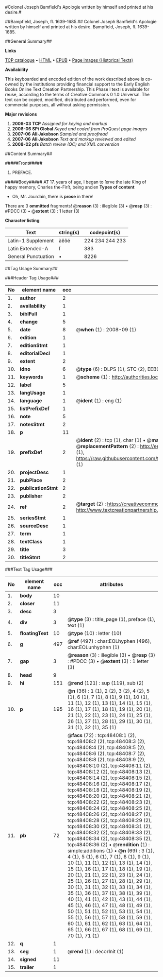 #Colonel Joseph Bamfield's Apologie written by himself and printed at his desire.#

##Bampfield, Joseph, fl. 1639-1685.##
Colonel Joseph Bamfield's Apologie written by himself and printed at his desire.
Bampfield, Joseph, fl. 1639-1685.

##General Summary##

**Links**

[TCP catalogue](http://www.ota.ox.ac.uk/tcp/)  • 
[HTML](http://tei.it.ox.ac.uk/tcp/Texts-HTML/free/A30/A30652.html)  • 
[EPUB](http://tei.it.ox.ac.uk/tcp/Texts-EPUB/free/A30/A30652.epub) • 
[Page images (Historical Texts)](https://data.historicaltexts.jisc.ac.uk/view?pubId=eebo-11732761e&pageId=eebo-11732761e-48408-1)

**Availability**

This keyboarded and encoded edition of the
	       work described above is co-owned by the institutions
	       providing financial support to the Early English Books
	       Online Text Creation Partnership. This Phase I text is
	       available for reuse, according to the terms of Creative
	       Commons 0 1.0 Universal. The text can be copied,
	       modified, distributed and performed, even for
	       commercial purposes, all without asking permission.

**Major revisions**

1. __2006-03__ __TCP__ *Assigned for keying and markup*
1. __2006-06__ __SPi Global__ *Keyed and coded from ProQuest page images*
1. __2007-06__ __Ali Jakobson__ *Sampled and proofread*
1. __2007-06__ __Ali Jakobson__ *Text and markup reviewed and edited*
1. __2008-02__ __pfs__ *Batch review (QC) and XML conversion*

##Content Summary##

#####Front#####

1. PREFACE.

#####Body#####
AT 17. years of age, I began to ſerve the late King of happy memory, Charles the-Firſt, being ancien
**Types of content**

  * Oh, Mr. Jourdain, there is **prose** in there!

There are 3 **ommitted** fragments! 
 @__reason__ (3) : illegible (3)  •  @__resp__ (3) : #PDCC (3)  •  @__extent__ (3) : 1 letter (3)

**Character listing**


|Text|string(s)|codepoint(s)|
|---|---|---|
|Latin-1 Supplement|àêôé|224 234 244 233|
|Latin Extended-A|ſ|383|
|General Punctuation|•|8226|

##Tag Usage Summary##

###Header Tag Usage###

|No|element name|occ|attributes|
|---|---|---|---|
|1.|__author__|2||
|2.|__availability__|1||
|3.|__biblFull__|1||
|4.|__change__|5||
|5.|__date__|8| @__when__ (1) : 2008-09 (1)|
|6.|__edition__|1||
|7.|__editionStmt__|1||
|8.|__editorialDecl__|1||
|9.|__extent__|2||
|10.|__idno__|6| @__type__ (6) : DLPS (1), STC (2), EEBO-CITATION (1), OCLC (1), VID (1)|
|11.|__keywords__|1| @__scheme__ (1) : http://authorities.loc.gov/ (1)|
|12.|__label__|5||
|13.|__langUsage__|1||
|14.|__language__|1| @__ident__ (1) : eng (1)|
|15.|__listPrefixDef__|1||
|16.|__note__|5||
|17.|__notesStmt__|2||
|18.|__p__|11||
|19.|__prefixDef__|2| @__ident__ (2) : tcp (1), char (1)  •  @__matchPattern__ (2) : ([0-9\-]+):([0-9IVX]+) (1), (.+) (1)  •  @__replacementPattern__ (2) : http://eebo.chadwyck.com/downloadtiff?vid=$1&page=$2 (1), https://raw.githubusercontent.com/textcreationpartnership/Texts/master/tcpchars.xml#$1 (1)|
|20.|__projectDesc__|1||
|21.|__pubPlace__|2||
|22.|__publicationStmt__|2||
|23.|__publisher__|2||
|24.|__ref__|2| @__target__ (2) : https://creativecommons.org/publicdomain/zero/1.0/ (1), http://www.textcreationpartnership.org/docs/. (1)|
|25.|__seriesStmt__|1||
|26.|__sourceDesc__|1||
|27.|__term__|1||
|28.|__textClass__|1||
|29.|__title__|3||
|30.|__titleStmt__|2||


###Text Tag Usage###

|No|element name|occ|attributes|
|---|---|---|---|
|1.|__body__|10||
|2.|__closer__|11||
|3.|__desc__|3||
|4.|__div__|3| @__type__ (3) : title_page (1), preface (1), text (1)|
|5.|__floatingText__|10| @__type__ (10) : letter (10)|
|6.|__g__|497| @__ref__ (497) : char:EOLhyphen (496), char:EOLunhyphen (1)|
|7.|__gap__|3| @__reason__ (3) : illegible (3)  •  @__resp__ (3) : #PDCC (3)  •  @__extent__ (3) : 1 letter (3)|
|8.|__head__|9||
|9.|__hi__|151| @__rend__ (121) : sup (119), sub (2)|
|10.|__p__|195| @__n__ (36) : 1 (1), 2 (2), 3 (2), 4 (2), 5 (1), 6 (1), 7 (1), 8 (1), 9 (1), 10 (1), 11 (1), 12 (1), 13 (1), 14 (1), 15 (1), 16 (1), 17 (1), 18 (1), 19 (1), 20 (1), 21 (1), 22 (1), 23 (1), 24 (1), 25 (1), 26 (1), 27 (1), 28 (1), 29 (1), 30 (1), 31 (1), 32 (1), 35 (1)|
|11.|__pb__|72| @__facs__ (72) : tcp:48408:1 (2), tcp:48408:2 (2), tcp:48408:3 (2), tcp:48408:4 (2), tcp:48408:5 (2), tcp:48408:6 (2), tcp:48408:7 (2), tcp:48408:8 (2), tcp:48408:9 (2), tcp:48408:10 (2), tcp:48408:11 (2), tcp:48408:12 (2), tcp:48408:13 (2), tcp:48408:14 (2), tcp:48408:15 (2), tcp:48408:16 (2), tcp:48408:17 (2), tcp:48408:18 (2), tcp:48408:19 (2), tcp:48408:20 (2), tcp:48408:21 (2), tcp:48408:22 (2), tcp:48408:23 (2), tcp:48408:24 (2), tcp:48408:25 (2), tcp:48408:26 (2), tcp:48408:27 (2), tcp:48408:28 (2), tcp:48408:29 (2), tcp:48408:30 (2), tcp:48408:31 (2), tcp:48408:32 (2), tcp:48408:33 (2), tcp:48408:34 (2), tcp:48408:35 (2), tcp:48408:36 (2)  •  @__rendition__ (1) : simple:additions (1)  •  @__n__ (69) : 3 (1), 4 (1), 5 (1), 6 (1), 7 (1), 8 (1), 9 (1), 10 (1), 11 (1), 12 (1), 13 (1), 14 (1), 15 (1), 16 (1), 17 (1), 18 (1), 19 (1), 20 (1), 21 (1), 22 (1), 23 (1), 24 (1), 25 (1), 26 (1), 27 (1), 28 (1), 29 (1), 30 (1), 31 (1), 32 (1), 33 (1), 34 (1), 35 (1), 36 (1), 37 (1), 38 (1), 39 (1), 40 (1), 41 (1), 42 (1), 43 (1), 44 (1), 45 (1), 46 (1), 47 (1), 48 (1), 49 (1), 50 (1), 51 (1), 52 (1), 53 (1), 54 (1), 55 (1), 56 (1), 57 (1), 58 (1), 59 (1), 60 (1), 61 (1), 62 (1), 63 (1), 64 (1), 65 (1), 66 (1), 67 (1), 68 (1), 69 (1), 70 (1), 71 (1)|
|12.|__q__|1||
|13.|__seg__|1| @__rend__ (1) : decorInit (1)|
|14.|__signed__|11||
|15.|__trailer__|1||
